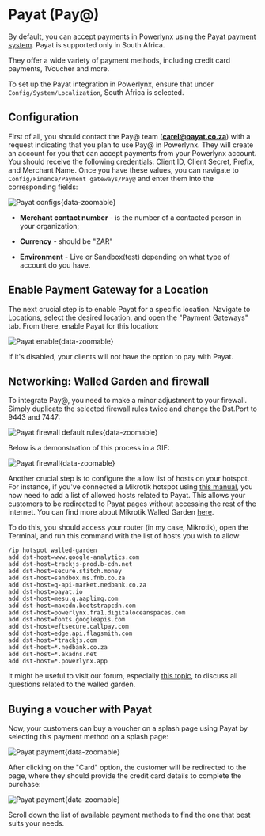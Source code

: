 # Payat (Pay@)

By default, you can accept payments in Powerlynx using the [Payat payment system](https://www.payat.co.za/). Payat is supported only in South Africa.

They offer a wide variety of payment methods, including credit card payments, 1Voucher and more.

To set up the Payat integration in Powerlynx, ensure that under `Config/System/Localization`, South Africa is selected.

## Configuration

First of all, you should contact the Pay@ team (**carel@payat.co.za**) with a request indicating that you plan to use Pay@ in Powerlynx. They will create an account for you that can accept payments from your Powerlynx account. You should receive the following credentials: Client ID, Client Secret, Prefix, and Merchant Name. Once you have these values, you can navigate to `Config/Finance/Payment gateways/Pay@` and enter them into the corresponding fields:

![Payat configs](images/payat-configs.png){data-zoomable}

* **Merchant contact number** - is the number of a contacted person in your organization;

* **Currency** - should be "ZAR"

* **Environment** - Live or Sandbox(test) depending on what type of account do you have. 

## Enable Payment Gateway for a Location

The next crucial step is to enable Payat for a specific location. Navigate to Locations, select the desired location, and open the "Payment Gateways" tab. From there, enable Payat for this location:

![Payat enable](images/payat_enable_for_location.png){data-zoomable}

If it's disabled, your clients will not have the option to pay with Payat.

## Networking: Walled Garden and firewall

To integrate Pay@, you need to make a minor adjustment to your firewall. Simply duplicate the selected firewall rules twice and change the Dst.Port to 9443 and 7447:

![Payat firewall default rules](images/payat_firewall_copy.png){data-zoomable}

Below is a demonstration of this process in a GIF:

![Payat firewall](images/payat_firewall.gif){data-zoomable}

Another crucial step is to configure the allow list of hosts on your hotspot. For instance, if you've connected a Mikrotik hotspot using [this manual](https://docs.powerlynx.app/networking/mikrotik.html), you now need to add a list of allowed hosts related to Payat. This allows your customers to be redirected to Payat pages without accessing the rest of the internet. You can find more about Mikrotik Walled Garden [here](https://wiki.mikrotik.com/wiki/Manual:IP/Hotspot/Walled_Garden).

To do this, you should access your router (in my case, Mikrotik), open the Terminal, and run this command with the list of hosts you wish to allow:

```
/ip hotspot walled-garden
add dst-host=www.google-analytics.com
add dst-host=trackjs-prod.b-cdn.net
add dst-host=secure.stitch.money
add dst-host=sandbox.ms.fnb.co.za
add dst-host=q-api-market.nedbank.co.za
add dst-host=payat.io
add dst-host=mesu.g.aaplimg.com
add dst-host=maxcdn.bootstrapcdn.com
add dst-host=powerlynx.fra1.digitaloceanspaces.com
add dst-host=fonts.googleapis.com
add dst-host=eftsecure.callpay.com
add dst-host=edge.api.flagsmith.com
add dst-host=*trackjs.com
add dst-host=*.nedbank.co.za
add dst-host=*.akadns.net
add dst-host=*.powerlynx.app

```

It might be useful to visit our forum, especially [this topic](https://forum.powerlynx.app/t/mikrotik-walled-garden/19), to discuss all questions related to the walled garden.

## Buying a voucher with Payat

Now, your customers can buy a voucher on a splash page using Payat by selecting this payment method on a splash page:

![Payat payment](images/pay_payat.png){data-zoomable}

After clicking on the "Card" option, the customer will be redirected to the page, where they should provide the credit card details to complete the purchase:

![Payat payment](images/payat_card.jpeg){data-zoomable}

Scroll down the list of available payment methods to find the one that best suits your needs.